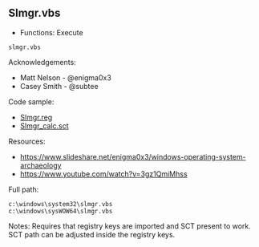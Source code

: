 ## Slmgr.vbs

* Functions: Execute

```
slmgr.vbs
```

Acknowledgements:
* Matt Nelson - @enigma0x3
* Casey Smith - @subtee

Code sample:
* [Slmgr.reg](Payload/Slmgr.reg)    
* [Slmgr_calc.sct](Payload/Slmgr_calc.sct)    

Resources:
* https://www.slideshare.net/enigma0x3/windows-operating-system-archaeology
* https://www.youtube.com/watch?v=3gz1QmiMhss

Full path:
```
c:\windows\system32\slmgr.vbs    
c:\windows\sysWOW64\slmgr.vbs    
```

Notes:
Requires that registry keys are imported and SCT present to work. SCT path can be adjusted inside the registry keys.


 

